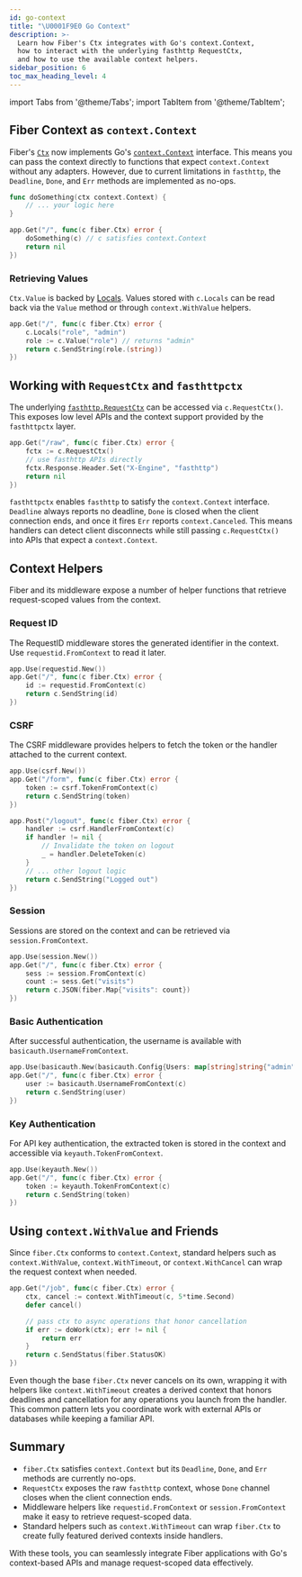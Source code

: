 ```yaml
---
id: go-context
title: "\U0001F9E0 Go Context"
description: >-
  Learn how Fiber's Ctx integrates with Go's context.Context,
  how to interact with the underlying fasthttp RequestCtx,
  and how to use the available context helpers.
sidebar_position: 6
toc_max_heading_level: 4
---
```


import Tabs from '@theme/Tabs';
import TabItem from '@theme/TabItem';

## Fiber Context as `context.Context`

Fiber's [`Ctx`](../api/ctx.md) now implements Go's
[`context.Context`](https://pkg.go.dev/context#Context) interface.
This means you can pass the context directly to functions that expect
`context.Context` without any adapters.
However, due to current limitations in `fasthttp`, the
`Deadline`, `Done`, and `Err` methods are implemented as no-ops.

```go title="Example"
func doSomething(ctx context.Context) {
    // ... your logic here
}

app.Get("/", func(c fiber.Ctx) error {
    doSomething(c) // c satisfies context.Context
    return nil
})
```

### Retrieving Values

`Ctx.Value` is backed by [Locals](../api/ctx.md#locals). Values stored
with `c.Locals` can be read back via the `Value` method or through
`context.WithValue` helpers.

```go title="Locals and Value"
app.Get("/", func(c fiber.Ctx) error {
    c.Locals("role", "admin")
    role := c.Value("role") // returns "admin"
    return c.SendString(role.(string))
})
```

## Working with `RequestCtx` and `fasthttpctx`

The underlying [`fasthttp.RequestCtx`](https://pkg.go.dev/github.com/valyala/fasthttp#RequestCtx)
can be accessed via `c.RequestCtx()`.
This exposes low level APIs and the context support provided by the
`fasthttpctx` layer.

```go title="Accessing RequestCtx"
app.Get("/raw", func(c fiber.Ctx) error {
    fctx := c.RequestCtx()
    // use fasthttp APIs directly
    fctx.Response.Header.Set("X-Engine", "fasthttp")
    return nil
})
```

`fasthttpctx` enables `fasthttp` to satisfy the `context.Context` interface.
`Deadline` always reports no deadline, `Done` is closed when the client
connection ends, and once it fires `Err` reports `context.Canceled`. This
means handlers can detect client disconnects while still passing
`c.RequestCtx()` into APIs that expect a `context.Context`.

## Context Helpers

Fiber and its middleware expose a number of helper functions that
retrieve request-scoped values from the context.

### Request ID

The RequestID middleware stores the generated identifier in the context.
Use `requestid.FromContext` to read it later.

```go
app.Use(requestid.New())
app.Get("/", func(c fiber.Ctx) error {
    id := requestid.FromContext(c)
    return c.SendString(id)
})
```

### CSRF

The CSRF middleware provides helpers to fetch the token or the handler
attached to the current context.

```go
app.Use(csrf.New())
app.Get("/form", func(c fiber.Ctx) error {
    token := csrf.TokenFromContext(c)
    return c.SendString(token)
})
```

```go title="Deleting a token"
app.Post("/logout", func(c fiber.Ctx) error {
    handler := csrf.HandlerFromContext(c)
    if handler != nil {
        // Invalidate the token on logout
        _ = handler.DeleteToken(c)
    }
    // ... other logout logic
    return c.SendString("Logged out")
})
```

### Session

Sessions are stored on the context and can be retrieved via
`session.FromContext`.

```go
app.Use(session.New())
app.Get("/", func(c fiber.Ctx) error {
    sess := session.FromContext(c)
    count := sess.Get("visits")
    return c.JSON(fiber.Map{"visits": count})
})
```

### Basic Authentication

After successful authentication, the username is available with
`basicauth.UsernameFromContext`.

```go
app.Use(basicauth.New(basicauth.Config{Users: map[string]string{"admin": "secret"}}))
app.Get("/", func(c fiber.Ctx) error {
    user := basicauth.UsernameFromContext(c)
    return c.SendString(user)
})
```

### Key Authentication

For API key authentication, the extracted token is stored in the
context and accessible via `keyauth.TokenFromContext`.

```go
app.Use(keyauth.New())
app.Get("/", func(c fiber.Ctx) error {
    token := keyauth.TokenFromContext(c)
    return c.SendString(token)
})
```

## Using `context.WithValue` and Friends

Since `fiber.Ctx` conforms to `context.Context`, standard helpers such as
`context.WithValue`, `context.WithTimeout`, or `context.WithCancel`
can wrap the request context when needed.

```go
app.Get("/job", func(c fiber.Ctx) error {
    ctx, cancel := context.WithTimeout(c, 5*time.Second)
    defer cancel()

    // pass ctx to async operations that honor cancellation
    if err := doWork(ctx); err != nil {
        return err
    }
    return c.SendStatus(fiber.StatusOK)
})
```

Even though the base `fiber.Ctx` never cancels on its own, wrapping it with
helpers like `context.WithTimeout` creates a derived context that honors
deadlines and cancellation for any operations you launch from the handler. This
common pattern lets you coordinate work with external APIs or databases while
keeping a familiar API.

## Summary

- `fiber.Ctx` satisfies `context.Context` but its `Deadline`, `Done`, and `Err`
  methods are currently no-ops.
- `RequestCtx` exposes the raw `fasthttp` context, whose `Done` channel closes
  when the client connection ends.
- Middleware helpers like `requestid.FromContext` or `session.FromContext`
  make it easy to retrieve request-scoped data.
- Standard helpers such as `context.WithTimeout` can wrap `fiber.Ctx` to create
  fully featured derived contexts inside handlers.

With these tools, you can seamlessly integrate Fiber applications with
Go's context-based APIs and manage request-scoped data effectively.
